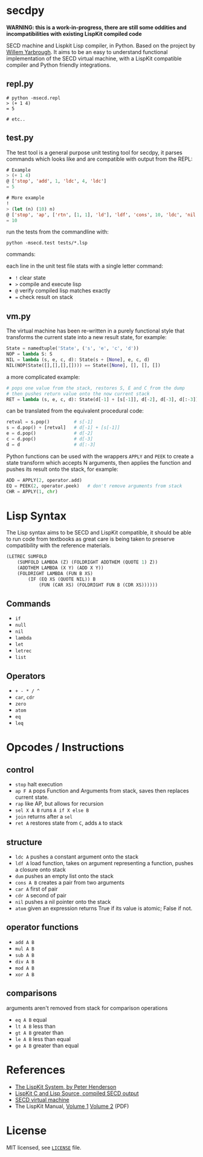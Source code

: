 # secdpy

**WARNING: this is a work-in-progress, there are still some oddities and incompatibilities with existing LispKit compiled code**

SECD machine and Lispkit Lisp compiler, in Python. Based on the project by [Willem Yarbrough](https://github.com/yarbroughw/secdpy). It aims to be an easy to understand functional implementation of the SECD virtual machine, with a LispKit compatible compiler and Python friendly integrations.

## repl.py

```
# python -msecd.repl
> (+ 1 4)
= 5

# etc..
```

## test.py

The test tool is a general purpose unit testing tool for secdpy, it parses commands which looks like and are compatible with output from the REPL:

```lisp
# Example
> (+ 1 4)
@ ['stop', 'add', 1, 'ldc', 4, 'ldc']
= 5

# More example
!
> (let (n) (10) n)
@ ['stop', 'ap', ['rtn', [1, 1], 'ld'], 'ldf', 'cons', 10, 'ldc', 'nil']
= 10
```

run the tests from the commandline with:

```
python -msecd.test tests/*.lsp
```

commands:

each line in the unit test file stats with a single letter command:

 * `!` clear state
 * `>` compile and execute lisp
 * `@` verify compiled lisp matches exactly
 * `=` check result on stack

## vm.py

The virtual machine has been re-written in a purely functional style that transforms the current state into a new result state, for example:

```python
State = namedtuple('State', ('s', 'e', 'c', 'd'))
NOP = lambda S: S
NIL = lambda (s, e, c, d): State(s + [None], e, c, d)
NIL(NOP(State([],[],[],[]))) == State([None], [], [], [])
```

a more complicated example:

```python
# pops one value from the stack, restores S, E and C from the dump
# then pushes return value onto the now current stack
RET = lambda (s, e, c, d): State(d[-1] + [s[-1]], d[-2], d[-3], d[:-3])
```

can be translated from the equivalent procedural code:

```python
retval = s.pop()         # s[-1]
s = d.pop() + [retval]   # d[-1] + [s[-1]]
e = d.pop()              # d[-2]
c = d.pop()              # d[-3]
d = d                    # d[:-3]
```

Python functions can be used with the wrappers `APPLY` and `PEEK` to create a state transform which accepts N arguments, then applies the function and pushes its result onto the stack, for example:

```python
ADD = APPLY(2, operator.add)
EQ = PEEK(2, operator.peek)   # don't remove arguments from stack
CHR = APPLY(1, chr)
```

# Lisp Syntax

The Lisp syntax aims to be SECD and LispKit compatible, it should be able to run code from textbooks as great care is being taken to preserve compatibility with the reference materials.

```lisp
(LETREC SUMFOLD
	(SUMFOLD LAMBDA (Z) (FOLDRIGHT ADDTHEM (QUOTE 1) Z))
	(ADDTHEM LAMBDA (X Y) (ADD X Y))
	(FOLDRIGHT LAMBDA (FUN B XS)
		(IF (EQ XS (QUOTE NIL)) B
			(FUN (CAR XS) (FOLDRIGHT FUN B (CDR XS))))))
```

## Commands

 * `if`
 * `null`
 * `nil`
 * `lambda`
 * `let`
 * `letrec`
 * `list`
 
## Operators

 * `+ - * / ^`
 * `car`, `cdr`
 * `zero`
 * `atom`
 * `eq`
 * `leq`

# Opcodes / Instructions

## control

 * `stop` halt execution
 * `ap F A` pops Function and Arguments from stack, saves then replaces current state. 
 * `rap` like AP, but allows for recursion
 * `sel X A B` runs `A if X else B` 
 * `join` returns after a `sel`
 * `ret A` restores state from `C`, adds `A` to stack
 
## structure

 * `ldc A` pushes a constant argument onto the stack
 * `ldf A` load function, takes on argument representing a function, pushes a closure onto stack
 * `dum` pushes an empty list onto the stack
 * `cons A B` creates a pair from two arguments
 * `car A` first of pair
 * `cdr A` second of pair
 * `nil` pushes a nil pointer onto the stack
 * `atom` given an expression returns True if its value is atomic; False if not.
 
## operator functions

 * `add A B`
 * `mul A B`
 * `sub A B`
 * `div A B`
 * `mod A B`
 * `xor A B`
 
## comparisons

arguments aren't removed from stack for comparison operations

 * `eq A B` equal
 * `lt A B` less than
 * `gt A B` greater than
 * `le A B` less than equal
 * `ge A B` greater than equal

# References

 * [The LispKit System, by Peter Henderson](http://www.cs.ncl.ac.uk/publications/trs/papers/129.pdf)
 * [LispKit C and Lisp Source, compiled SECD output](http://www.cs.uml.edu/~giam/91.531/Code/lispkit/LKIT-2/)
 * [SECD virtual machine](https://webdocs.cs.ualberta.ca/~you/courses/325/Mynotes/Fun/SECD-slides.html)
 * The LispKit Manual, [Volume 1](https://www.cs.ox.ac.uk/files/3299/PRG32%20vol%201.pdf) [Volume 2](http://www.ocs.net/~jfurman/lispkit/prgversion/PRG32_vol_2.pdf) (PDF)

# License

MIT licensed, see [`LICENSE`](LICENSE) file.
